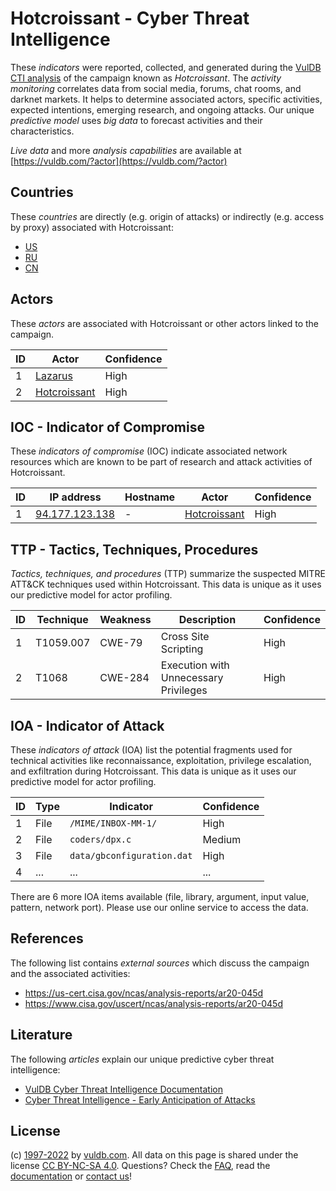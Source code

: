 # Hotcroissant - Cyber Threat Intelligence

These _indicators_ were reported, collected, and generated during the [VulDB CTI analysis](https://vuldb.com/?kb.cti) of the campaign known as _Hotcroissant_. The _activity monitoring_ correlates data from social media, forums, chat rooms, and darknet markets. It helps to determine associated actors, specific activities, expected intentions, emerging research, and ongoing attacks. Our unique _predictive model_ uses _big data_ to forecast activities and their characteristics.

_Live data_ and more _analysis capabilities_ are available at [https://vuldb.com/?actor](https://vuldb.com/?actor)

## Countries

These _countries_ are directly (e.g. origin of attacks) or indirectly (e.g. access by proxy) associated with Hotcroissant:

* [US](https://vuldb.com/?country.us)
* [RU](https://vuldb.com/?country.ru)
* [CN](https://vuldb.com/?country.cn)

## Actors

These _actors_ are associated with Hotcroissant or other actors linked to the campaign.

ID | Actor | Confidence
-- | ----- | ----------
1 | [Lazarus](https://vuldb.com/?actor.lazarus) | High
2 | [Hotcroissant](https://vuldb.com/?actor.hotcroissant) | High

## IOC - Indicator of Compromise

These _indicators of compromise_ (IOC) indicate associated network resources which are known to be part of research and attack activities of Hotcroissant.

ID | IP address | Hostname | Actor | Confidence
-- | ---------- | -------- | ----- | ----------
1 | [94.177.123.138](https://vuldb.com/?ip.94.177.123.138) | - | [Hotcroissant](https://vuldb.com/?actor.hotcroissant) | High

## TTP - Tactics, Techniques, Procedures

_Tactics, techniques, and procedures_ (TTP) summarize the suspected MITRE ATT&CK techniques used within Hotcroissant. This data is unique as it uses our predictive model for actor profiling.

ID | Technique | Weakness | Description | Confidence
-- | --------- | -------- | ----------- | ----------
1 | T1059.007 | CWE-79 | Cross Site Scripting | High
2 | T1068 | CWE-284 | Execution with Unnecessary Privileges | High

## IOA - Indicator of Attack

These _indicators of attack_ (IOA) list the potential fragments used for technical activities like reconnaissance, exploitation, privilege escalation, and exfiltration during Hotcroissant. This data is unique as it uses our predictive model for actor profiling.

ID | Type | Indicator | Confidence
-- | ---- | --------- | ----------
1 | File | `/MIME/INBOX-MM-1/` | High
2 | File | `coders/dpx.c` | Medium
3 | File | `data/gbconfiguration.dat` | High
4 | ... | ... | ...

There are 6 more IOA items available (file, library, argument, input value, pattern, network port). Please use our online service to access the data.

## References

The following list contains _external sources_ which discuss the campaign and the associated activities:

* https://us-cert.cisa.gov/ncas/analysis-reports/ar20-045d
* https://www.cisa.gov/uscert/ncas/analysis-reports/ar20-045d

## Literature

The following _articles_ explain our unique predictive cyber threat intelligence:

* [VulDB Cyber Threat Intelligence Documentation](https://vuldb.com/?kb.cti)
* [Cyber Threat Intelligence - Early Anticipation of Attacks](https://www.scip.ch/en/?labs.20201022)

## License

(c) [1997-2022](https://vuldb.com/?kb.changelog) by [vuldb.com](https://vuldb.com/?kb.about). All data on this page is shared under the license [CC BY-NC-SA 4.0](https://creativecommons.org/licenses/by-nc-sa/4.0/). Questions? Check the [FAQ](https://vuldb.com/?kb.faq), read the [documentation](https://vuldb.com/?kb) or [contact us](https://vuldb.com/?contact)!
